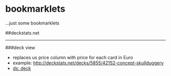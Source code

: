 bookmarklets
============
...just some bookmarklets


##deckstats.net

<hr>

###deck view

+ replaces us price column with price for each card in Euro
+ example: http://deckstats.net/decks/5855/42152-concept-skullduggery
+ <a href="javascript:(function() {var jsCode = document.createElement('script');jsCode.setAttribute('src', 'https://raw.github.com/solygen/bookmarklets/blob/master/src/deckstats-deck.js');document.body.appendChild(jsCode)})()">ds: deck</a>

